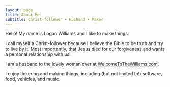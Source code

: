 ```yaml
---
layout: page
title: About Me
subtitle: Christ-follower • Husband • Maker
---
```


Hello! My name is Logan Williams and I like to make things.

I call myself a Christ-follower because I believe the Bible to be truth and try to live by it. Most importantly, that Jesus died for our forgiveness and wants a personal relationship with us!

I am a husband to the lovely woman over at [WelcomeToTheWilliams.com](https://www.welcometothewilliams.com).

I enjoy tinkering and making things, including (but not limited to!) software, food, vehicles, and music. 

